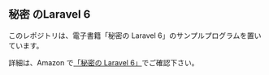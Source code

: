 ## 秘密 のLaravel 6

このレポジトリは、電子書籍「秘密の Laravel 6」のサンプルプログラムを置いています。

詳細は、Amazon で[「秘密の Laravel 6」](https://www.amazon.co.jp/dp/B081S6VMWH/ref=cm_sw_r_tw_dp_U_x_gBk2DbH7S1B7R)でご確認下さい。